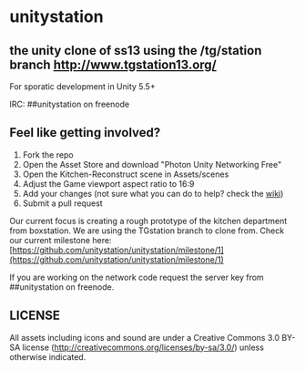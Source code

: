 # unitystation
## the unity clone of ss13 using the /tg/station branch http://www.tgstation13.org/

For sporatic development in Unity 5.5+

IRC: ##unitystation on freenode

## Feel like getting involved?
1. Fork the repo
2. Open the Asset Store and download "Photon Unity Networking Free"
3. Open the Kitchen-Reconstruct scene in Assets/scenes
4. Adjust the Game viewport aspect ratio to 16:9
5. Add your changes (not sure what you can do to help? check the [wiki](https://github.com/unitystation/unitystation/wiki))
6. Submit a pull request

Our current focus is creating a rough prototype of the kitchen department from boxstation. We are using the TGstation
branch to clone from. Check our current milestone here:
[https://github.com/unitystation/unitystation/milestone/1](https://github.com/unitystation/unitystation/milestone/1)

If you are working on the network code
request the server key from ##unitystation on freenode.

## LICENSE
All assets including icons and sound are under a Creative Commons 3.0 BY-SA license (http://creativecommons.org/licenses/by-sa/3.0/) unless otherwise indicated.
